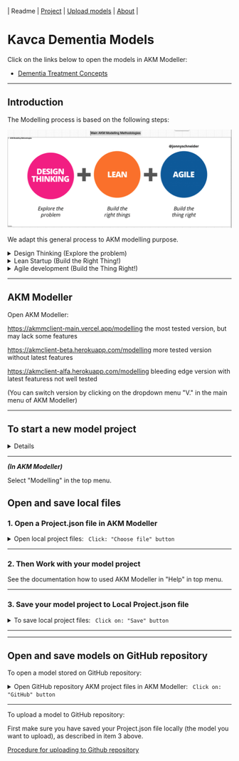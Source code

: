 | Readme | [Project](https://github.com/orgs/Kavca/projects/3) | [Upload models](UploadModels.md) | [About](about.md) | 

# Kavca Dementia Models

Click on the links below to open the models in AKM Modeller:

- [Dementia Treatment Concepts](http://akmmclient-beta.vercel.app/modelling?focus=%7B%22githubFile%22%3A%7B%22org%22%3A%22kavca%22%2C%22repo%22%3A%22dementia-akm-models%22%2C%22branch%22%3A%22main%22%2C%22path%22%3A%22models%22%2C%22filename%22%3A%22Dementia-Treatment-Concepts_PR.json%22%7D%7D)

---

## Introduction

The Modelling process is based on the following steps:

![AKM Modelling Overview](./img/AKM-Modelling-Process.png)

We adapt this general process to AKM modelling purpose.

<details>
<summary>Design Thinking (Explore the problem)</summary>
  
The Design Thinking process is a user-centric approach to problem-solving that typically involves five phases. It's widely used in various fields, including software development, product design, and business innovation.

    (Here is where we build the Concept_CM model to define and agree on the Concepts in the problem space)

Here's an overview of each phase:

- Empathize: This initial stage involves understanding the users' needs, experiences, and motivations. It often includes observing and engaging with users to gain insights into their behaviors and attitudes. This phase is crucial for establishing empathy with the users, which is a key aspect of Design Thinking.

- Define: In this phase, the insights gathered during the Empathize stage are synthesized into a clear problem statement. This is where you define the core problem you are trying to solve, often in the form of a user-centered problem statement. It sets a clear direction for the project. 

( Idenify where in the overall ladscape the problem is located. Build/update an overall Top-Down model to identify where this is)

- Ideate: Once the problem is defined, the Ideate phase involves generating a wide range of creative ideas to address the problem. This is often done through brainstorming sessions and other ideation techniques. The goal is to explore a broad solution space and think outside the box.

- Prototype: The ideas generated during the Ideate phase are turned into tangible prototypes. These prototypes can range from simple paper models to more sophisticated digital or physical creations. The purpose of this phase is to create a physical or digital representation of the solutions to explore their potential.

- Test: In the final phase, the prototypes are tested with real users. This involves observing how users interact with the prototype and gathering feedback. The testing phase is crucial for understanding the viability of the proposed solutions and for making iterative improvements based on user feedback.

Throughout the Design Thinking process, iteration is key. Based on feedback and insights gained, teams often cycle back to earlier stages to refine their understanding of the problem or to explore new solution ideas. This iterative approach ensures that the final solution is deeply aligned with user needs and has gone through rigorous refinement and testing.

</details>

<details>
<summary>Lean Startup (Build the Right Thing!)</summary>

Lean Startup process emphasizes the importance of flexibility, quick iterations, and customer feedback in the development of products or services. The process consists of several key components:

    (This is where we build Typedefinition_TD models to test the Concept models from Design Thinking)

- Build-Measure-Learn Loop: This is the fundamental cycle at the heart of the Lean Startup method. The idea is to turn ideas into products (Build), measure how customers respond (Measure), and then learn whether to pivot or persevere (Learn). This cycle helps startups to quickly test their hypotheses and make adjustments based on real-world feedback.

- Minimum Viable Product (MVP): An MVP is a version of a new product that allows a team to collect the maximum amount of validated learning about customers with the least effort. It's not necessarily the smallest or simplest version of the product, but the one that enables a full turn of the Build-Measure-Learn loop with a minimum amount of effort and time.

- Validated Learning: This concept emphasizes the importance of learning about what customers actually want and will pay for, rather than what you assume they will want. This is achieved by testing a series of MVPs, each designed to test specific hypotheses about the product and the business model.

- Pivot or Persevere: Based on the feedback and data gathered from the MVPs, startups decide whether to pivot (make a fundamental change to the product) or persevere (continue with the current strategy). Pivoting is not seen as a failure but as a necessary part of finding the right product-market fit.

- Continuous Deployment and Innovation Accounting: Lean Startup encourages rapid and continuous deployment of products to accelerate learning and innovation. Alongside this, innovation accounting is used to track progress, set up milestones, and prioritize work. This helps startups to make more informed decisions about when to pivot and when to persevere.

Overall, the Lean Startup methodology is about being more adaptive, customer-focused, and iterative in developing products and services. It's particularly well-suited to the uncertain and fast-changing environments that startups often operate in.
</details>

<details>
<summary>Agile development (Build the Thing Right!)</summary>

Agile development is a methodology that prioritizes flexibility, collaboration, customer feedback, and rapid iteration in the development of software products. Originating from the Agile Manifesto, it contrasts with traditional waterfall methods by being more adaptive and responsive to changes. 

    (Here is where we generate/configure Solutions (GraphQL/Database schemas etc.)

Here’s an overview of its key components:

- Iterative Development: Agile development is characterized by short, iterative cycles called sprints, typically lasting from one to four weeks. Each sprint aims to produce a working increment of the product, allowing for frequent reassessment and adaptation of plans.

- Collaboration and Cross-Functional Teams: Agile emphasizes close collaboration between cross-functional teams, which often include developers, designers, and business stakeholders. Daily stand-up meetings (or scrums) are common, where team members discuss progress, plans, and obstacles.

- Customer Involvement and Feedback: Agile methods strongly advocate for regular customer involvement and feedback. This can take the form of user stories to define requirements, reviews at the end of each sprint, and frequent releases to gather real-world user feedback.

- Adaptive Planning: Agile teams plan iteratively and adaptively. While there's an overarching vision or roadmap, detailed planning is only done for the current and next sprint. This flexibility allows teams to respond to changes and new information quickly.

- Continuous Improvement: Regular retrospectives are a key part of Agile. After each sprint, the team reflects on what went well and what could be improved. This continual reassessment aims to enhance efficiency and effectiveness over time.

- Working Software as a Primary Measure of Progress: In Agile, the primary measure of progress is the delivery of working software. The focus is on creating software that is functional and adds value to the customer, rather than strictly adhering to a predefined plan.

- Sustainable Development: Agile promotes sustainable development practices. The goal is to maintain a consistent pace and avoid burnout, ensuring that the team can continue to deliver high-quality work indefinitely.

Agile methodologies include various frameworks like Scrum, Kanban, and Extreme Programming (XP), each with its own specific practices and tools but sharing the core principles of the Agile Manifesto. Agile is widely adopted in the software development industry due to its flexibility, efficiency, and focus on delivering tangible, customer-centric results.

</details>


---



## AKM Modeller

Open AKM Modeller:  

<https://akmmclient-main.vercel.app/modelling> the most tested version, but may lack some features

<https://akmclient-beta.herokuapp.com/modelling> more tested version without latest features

<https://akmclient-alfa.herokuapp.com/modelling> bleeding edge version with latest featuress not well tested

(You can switch version by clicking on the dropdown menu "V." in the main menu of AKM Modeller)

---

## To start a new model project

<details>

Click on the GitHub button in the top menu to open the GitHub download dialog.

Fill in the dialog:

RepoOwner: "Kavca"
Repository: "kavca-akm-models"
Path: "startmodels"

Clik the "LIST MODELS" button to list the models in the repository.
Select one of the start models and click "DONE"

To rename the project, model and modelview, select the "_ADMIN_MODEL in the model dropdown menu.

- Change the name of the project object to your project name.
- Change the name of the Model object to your model name.
- Change the name of the Modelview object to your modelview name, i.e. "01-Main".

Right click the background and select "Update Project from AdminModel.

Click refresh (Blue text in the top right corner)

Now you can start modeling.

</details>

---  

***(In AKM Modeller)***

Select "Modelling" in the top menu.

## Open and save local files

### 1. Open a Project.json file in AKM Modeller

<details><summary markdown="span">Open local project files: <code> Click: "Choose file" button</code></summary>

Click on: Project files: "Choose file" button and select the project file you want to load (.json file).

![alt text](./img/ChooseFile.png)

The selected file will be loaded in the AKM Modeller.

</details>

---

### 2. Then Work with your model project

See the documentation how to used AKM Modeller in "Help" in top menu.

---

### 3. Save your model project to Local Project.json file

<details><summary markdown="span">To save local project files: <code> Click on: "Save" button</code></summary>

To save the current project.json file Click on the "Save" button.

The file will by default be saved in Download folder as a "Projectname".json file.

</details>

---
---

## Open and save models on GitHub repository

To open a model stored on GitHub repository:

<details><summary markdown="span">Open GitHub repository AKM project files in AKM Modeller: <code> Click on: "GitHub" button</code></summary>
..

Click on "GitHub" button to open the dialog for GitHub repository and fill in the required fields.

- Repository URL:  <https://api.github.com/users/UserName/repos/>

then click on: "LIST MODELS" button and then select a model in the "Select Model" dropdown list.

(The list is from the **main** branch of the repository.)

The model will be loaded in AKM Modeller.

Click on "X" button in the top right corner to close the GitHub repository select dialog.

---

</details>

---

To upload a model to GitHub repository:

First make sure you have saved your Project.json file locally (the model you want to upload), as described in item 3 above.


[Procedure for uploading to Github repository](UploadModels.md)

